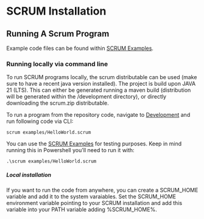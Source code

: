 # SCRUM Installation

## Running A Scrum Program
Example code files can be found within [SCRUM Examples](development/examples).

### Running locally via command line
To run SCRUM programs locally, the scrum distributable can be used (make sure to have a recent java version installed).
The project is build upon JAVA 21 (LTS).
This can either be generated running a maven build (distribution will be generated within the /development directory), or directly downloading the scrum.zip distributable.

To run a program from the repository code, navigate to [Development](development) and run following code via CLI:
```
scrum examples/HelloWorld.scrum
```
You can use the [SCRUM Examples](development/examples) for testing purposes.
Keep in mind running this in Powershell you'll need to run it with:
```
.\scrum examples/HelloWorld.scrum
```

##### Local installation
If you want to run the code from anywhere, you can create a SCRUM_HOME variable and add it to the system varaiables.
Set the SCRUM_HOME environment variable pointing to your SCRUM installation and add this variable into your PATH variable adding %SCRUM_HOME%.
